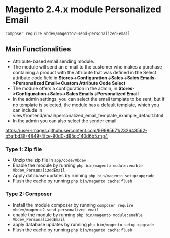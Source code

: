 # Magento 2.4.x module Personalized Email

    composer require vbdev/magento2-send-personalized-email

## Main Functionalities
- Attribute-based email sending module.
- The module will send an e-mail to the customer who makes a purchase containing a product with the attribute that was defined in the Select attribute code field in **Stores->Configuration->Sales->Sales Emails->Personalized Email->Custom Attribute Code Select**
- The module offers a configuration in the admin, in **Stores->Configuration->Sales->Sales Emails->Personalized Email**
- In the admin settings, you can select the email template to be sent, but if no template is selected, the module has a default template, which you can include in view/frontend/email/personalized_email_template_example_default.html
- In the admin you can also select the sender email

https://user-images.githubusercontent.com/99985671/232643562-b5afbd38-4849-4fce-90d0-d95cc140d6b5.mp4

### Type 1: Zip file

- Unzip the zip file in `app/code/Vbdev`
- Enable the module by running `php bin/magento module:enable Vbdev_PersonalizedEmail`
- Apply database updates by running `php bin/magento setup:upgrade`
- Flush the cache by running `php bin/magento cache:flush`

### Type 2: Composer

- Install the module composer by running `composer require vbdev/magento2-send-personalized-email`
- enable the module by running `php bin/magento module:enable Vbdev_PersonalizedEmail`
- apply database updates by running `php bin/magento setup:upgrade`
- Flush the cache by running `php bin/magento cache:flush`
